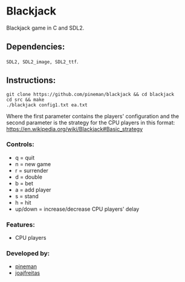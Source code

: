 # Blackjack
Blackjack game in C and SDL2.

## Dependencies:
`SDL2, SDL2_image, SDL2_ttf`.

## Instructions:
```
git clone https://github.com/pineman/blackjack && cd blackjack
cd src && make
./blackjack config1.txt ea.txt
```
Where the first parameter contains the players' configuration and the 
second parameter is the strategy for the CPU players in this format:
https://en.wikipedia.org/wiki/Blackjack#Basic_strategy

### Controls:
 * q = quit
 * n = new game
 * r = surrender
 * d = double
 * b = bet
 * a = add player
 * s = stand
 * h = hit
 * up/down = increase/decrease CPU players' delay

### Features:
 * CPU players
 
### Developed by: 
  * [pineman](https://www.github.com/pineman)
  * [joajfreitas](https://www.github.com/joajfreitas)
